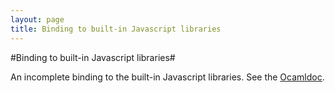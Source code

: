 ```yaml
---
layout: page
title: Binding to built-in Javascript libraries
---
```

#Binding to built-in Javascript libraries#

An incomplete binding to the built-in Javascript libraries. See the
[Ocamldoc](doc/Javascript.html).
